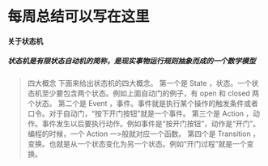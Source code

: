 # 每周总结可以写在这里 
#### 关于状态机 
##### 状态机是有限状态自动机的简称，是现实事物运行规则抽象而成的一个数学模型
>四大概念
>下面来给出状态机的四大概念。
>第一个是 State ，状态。一个状态机至少要包含两个状态。例如上面自动门的例子，有 open 和 closed 两个状态。
>第二个是 Event ，事件。事件就是执行某个操作的触发条件或者口令。对于自动门，“按下开门按钮”就是一个事件。
>第三个是 Action ，动作。事件发生以后要执行动作。例如事件是“按开门按钮”，动作是“开门”。编程的时候，一个 Action 一>般就对应一个函数。
>第四个是 Transition ，变换。也就是从一个状态变化为另一个状态。例如“开门过程”就是一个变换。
 